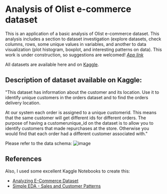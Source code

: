 # Analysis of Olist e-commerce dataset
This is an application of a basic analysis of Olist e-commerce dataset. This analysis includes a section to dataset investigation (explore datasets, check columns, rows, some unique values in variables, and another to data visualization (plot histogram, boxplot, and interesting patterns on data). This work is under construction, so suggestions are welcomed!
 *[App link](https://streamlit-olist-app.herokuapp.com/)*

All datasets are available here and on [Kaggle](https://www.kaggle.com/olistbr/brazilian-ecommerce). 

## **Description of dataset available on Kaggle:**

"This dataset has information about the customer and its location. Use it to identify unique customers in the orders dataset and to find the orders delivery location.

At our system each order is assigned to a unique customerid. This means that the same customer will get different ids for different orders. The purpose of having a customerunique_id on the dataset is to allow you to identify customers that made repurchases at the store. Otherwise you would find that each order had a different customer associated with."

Please refer to the data schema:
![image](https://i.imgur.com/HRhd2Y0.png)

## References
Also, I used some excellent Kaggle Notebooks to create this:
*  [Analyzing E-Commerce Dataset](https://www.kaggle.com/gsdeepakkumar/e-commerce-dataset-analysis/notebook)
*  [Simple EDA - Sales and Customer Patterns](https://www.kaggle.com/kabure/simple-eda-sales-and-customer-patterns/notebook)
